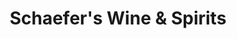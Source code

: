 ---
title: "Schaefer's Wine & Spirits"
url: /skokie/schaefers-wine-und-spirits/
shop: Spirituosen
---